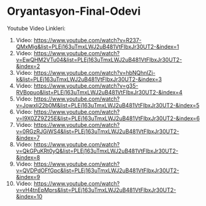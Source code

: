 # Oryantasyon-Final-Odevi
Youtube Video Linkleri:
1. Video: https://www.youtube.com/watch?v=R237-QMxMig&list=PLEj163uTmxLWJ2uB481VtFIbxJr30UT2-&index=1
2. Video: https://www.youtube.com/watch?v=EwQHM2VTu04&list=PLEj163uTmxLWJ2uB481VtFIbxJr30UT2-&index=2
3. Video: https://www.youtube.com/watch?v=hbNQhnlZi-k&list=PLEj163uTmxLWJ2uB481VtFIbxJr30UT2-&index=3
4. Video: https://www.youtube.com/watch?v=g35-RVBopuo&list=PLEj163uTmxLWJ2uB481VtFIbxJr30UT2-&index=4
5. Video: https://www.youtube.com/watch?v=JowxIi22b0M&list=PLEj163uTmxLWJ2uB481VtFIbxJr30UT2-&index=5
6. Video: https://www.youtube.com/watch?v=I9X0ZZ9Z25E&list=PLEj163uTmxLWJ2uB481VtFIbxJr30UT2-&index=6
7. Video: https://www.youtube.com/watch?v=0RGzRJGiWS4&list=PLEj163uTmxLWJ2uB481VtFIbxJr30UT2-&index=7
8. Video: https://www.youtube.com/watch?v=QkGPuKRt0yQ&list=PLEj163uTmxLWJ2uB481VtFIbxJr30UT2-&index=8
9. Video: https://www.youtube.com/watch?v=QVDPdOFfGpc&list=PLEj163uTmxLWJ2uB481VtFIbxJr30UT2-&index=9
10. Video: https://www.youtube.com/watch?v=vH4tnEpMprs&list=PLEj163uTmxLWJ2uB481VtFIbxJr30UT2-&index=10
